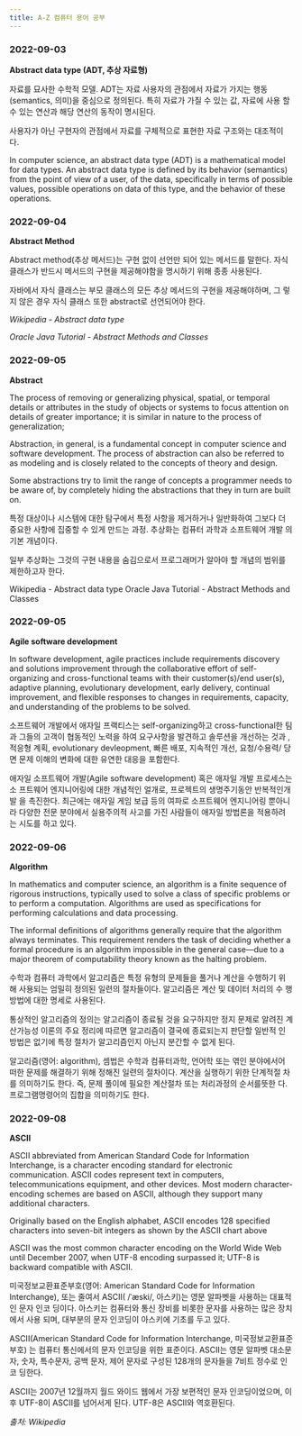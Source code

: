 ```yaml
---
title: A-Z 컴퓨터 용어 공부
---
```


### 2022-09-03

**Abstract data type (ADT, 추상 자료형)**

자료를 묘사한 수학적 모델. ADT는 자료 사용자의 관점에서 자료가 가지는 행동
(semantics, 의미)을 중심으로 정의된다. 특히 자료가 가질 수 있는 값, 자료에 사용
할 수 있는 연산과 해당 연산의 동작이 명시된다.

사용자가 아닌 구현자의 관점에서 자료를 구체적으로 표현한 자료 구조와는 대조적이
다.

In computer science, an abstract data type (ADT) is a mathematical model for
data types. An abstract data type is defined by its behavior (semantics) from
the point of view of a user, of the data, specifically in terms of possible
values, possible operations on data of this type, and the behavior of these
operations.

### 2022-09-04

**Abstract Method**

Abstract method(추상 메서드)는 구현 없이 선언만 되어 있는 메서드를 말한다. 자식
클래스가 반드시 메서드의 구현을 제공해야함을 명시하기 위해 종종 사용된다.

자바에서 자식 클래스는 부모 클래스의 모든 추상 메서드의 구현을 제공해야하며, 그
렇지 않은 경우 자식 클래스 또한 abstract로 선언되어야 한다.

_Wikipedia - Abstract data type_

_Oracle Java Tutorial - Abstract Methods and Classes_

### 2022-09-05

**Abstract**

The process of removing or generalizing physical, spatial, or temporal details
or attributes in the study of objects or systems to focus attention on details
of greater importance; it is similar in nature to the process of generalization;

Abstraction, in general, is a fundamental concept in computer science and
software development. The process of abstraction can also be referred to as
modeling and is closely related to the concepts of theory and design.

Some abstractions try to limit the range of concepts a programmer needs to be
aware of, by completely hiding the abstractions that they in turn are built on.

특정 대상이나 시스템에 대한 탐구에서 특정 사항을 제거하거나 일반화하여 그보다 더
중요한 사항에 집중할 수 있게 만드는 과정. 추상화는 컴퓨터 과학과 소프트웨어 개발
의 기본 개념이다.

일부 추상화는 그것의 구현 내용을 숨김으로서 프로그래머가 알아야 할 개념의 범위를
제한하고자 한다.

Wikipedia - Abstract data type Oracle Java Tutorial - Abstract Methods and
Classes

### 2022-09-05

**Agile software development**

In software development, agile practices include requirements discovery and
solutions improvement through the collaborative effort of self-organizing and
cross-functional teams with their customer(s)/end user(s), adaptive planning,
evolutionary development, early delivery, continual improvement, and flexible
responses to changes in requirements, capacity, and understanding of the
problems to be solved.

소프트웨어 개발에서 애자일 프랙티스는 self-organizing하고 cross-functional한 팀
과 그들의 고객이 협동적인 노력을 하여 요구사항을 발견하고 솔루션을 개선하는 것과
, 적응형 계획, evolutionary devleopment, 빠른 배포, 지속적인 개선, 요청/수용력/
당면 문제 이해의 변화에 대한 유연한 대응을 포함한다.

애자일 소프트웨어 개발(Agile software development) 혹은 애자일 개발 프로세스는소
프트웨어 엔지니어링에 대한 개념적인 얼개로, 프로젝트의 생명주기동안 반복적인개발
을 촉진한다. 최근에는 애자일 게임 보급 등의 여파로 소프트웨어 엔지니어링 뿐아니
라 다양한 전문 분야에서 실용주의적 사고를 가진 사람들이 애자일 방법론을 적용하려
는 시도를 하고 있다.

### 2022-09-06

**Algorithm**

In mathematics and computer science, an algorithm is a finite sequence of
rigorous instructions, typically used to solve a class of specific problems or
to perform a computation. Algorithms are used as specifications for performing
calculations and data processing.

The informal definitions of algorithms generally require that the algorithm
always terminates. This requirement renders the task of deciding whether a
formal procedure is an algorithm impossible in the general case—due to a major
theorem of computability theory known as the halting problem.

수학과 컴퓨터 과학에서 알고리즘은 특정 유형의 문제들을 풀거나 계산을 수행하기 위
해 사용되는 엄밀히 정의된 일련의 절차들이다. 알고리즘은 계산 및 데이터 처리의 수
행 방법에 대한 명세로 사용된다.

통상적인 알고리즘의 정의는 알고리즘이 종료될 것을 요구하지만 정지 문제로 알려진
계산가능성 이론의 주요 정리에 따르면 알고리즘이 결국에 종료되는지 판단할 일반적
인 방법은 없기에 특정 절차가 알고리즘인지 아닌지 분간할 수 없게 된다.

알고리즘(영어: algorithm), 셈법은 수학과 컴퓨터과학, 언어학 또는 엮인 분야에서어
떠한 문제를 해결하기 위해 정해진 일련의 절차이다. 계산을 실행하기 위한 단계적절
차를 의미하기도 한다. 즉, 문제 풀이에 필요한 계산절차 또는 처리과정의 순서를뜻한
다. 프로그램명령어의 집합을 의미하기도 한다.

### 2022-09-08

**ASCII**

ASCII abbreviated from American Standard Code for Information Interchange, is a
character encoding standard for electronic communication. ASCII codes represent
text in computers, telecommunications equipment, and other devices. Most modern
character-encoding schemes are based on ASCII, although they support many
additional characters.

Originally based on the English alphabet, ASCII encodes 128 specified characters
into seven-bit integers as shown by the ASCII chart above

ASCII was the most common character encoding on the World Wide Web until
December 2007, when UTF-8 encoding surpassed it; UTF-8 is backward compatible
with ASCII.

미국정보교환표준부호(영어: American Standard Code for Information Interchange),
또는 줄여서 ASCII( /ˈæski/, 아스키)는 영문 알파벳을 사용하는 대표적인 문자 인코
딩이다. 아스키는 컴퓨터와 통신 장비를 비롯한 문자를 사용하는 많은 장치에서 사용
되며, 대부분의 문자 인코딩이 아스키에 기초를 두고 있다.

ASCII(American Standard Code for Information Interchange, 미국정보교환표준부호)
는 컴퓨터 통신에서의 문자 인코딩을 위한 표준이다. ASCII는 영문 알파벳 대소문자,
숫자, 특수문자, 공백 문자, 제어 문자로 구성된 128개의 문자들을 7비트 정수로 인코
딩한다.

ASCII는 2007년 12월까지 월드 와이드 웹에서 가장 보편적인 문자 인코딩이었으며, 이
후 UTF-8이 ASCII를 넘어서게 된다. UTF-8은 ASCII와 역호환된다.

_출처: Wikipedia_
